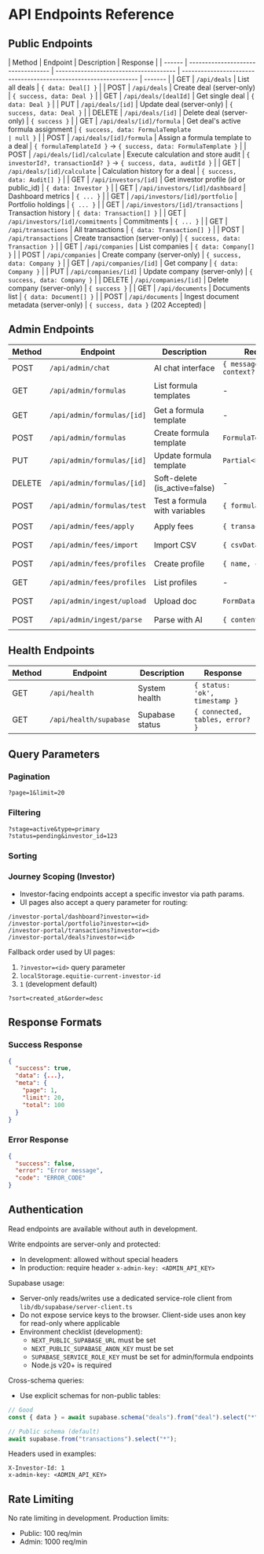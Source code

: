 # API Endpoints Reference

## Public Endpoints

| Method | Endpoint                           | Description                            | Response                                                         |
| ------ | ---------------------------------- | -------------------------------------- | ---------------------------------------------------------------- | ------- |
| GET    | `/api/deals`                       | List all deals                         | `{ data: Deal[] }`                                               |
| POST   | `/api/deals`                       | Create deal (server-only)              | `{ success, data: Deal }`                                        |
| GET    | `/api/deals/[dealId]`              | Get single deal                        | `{ data: Deal }`                                                 |
| PUT    | `/api/deals/[id]`                  | Update deal (server-only)              | `{ success, data: Deal }`                                        |
| DELETE | `/api/deals/[id]`                  | Delete deal (server-only)              | `{ success }`                                                    |
| GET    | `/api/deals/[id]/formula`          | Get deal's active formula assignment   | `{ success, data: FormulaTemplate                                | null }` |
| POST   | `/api/deals/[id]/formula`          | Assign a formula template to a deal    | `{ formulaTemplateId }` → `{ success, data: FormulaTemplate }`   |
| POST   | `/api/deals/[id]/calculate`        | Execute calculation and store audit    | `{ investorId?, transactionId? }` → `{ success, data, auditId }` |
| GET    | `/api/deals/[id]/calculate`        | Calculation history for a deal         | `{ success, data: Audit[] }`                                     |
| GET    | `/api/investors/[id]`              | Get investor profile (id or public_id) | `{ data: Investor }`                                             |
| GET    | `/api/investors/[id]/dashboard`    | Dashboard metrics                      | `{ ... }`                                                        |
| GET    | `/api/investors/[id]/portfolio`    | Portfolio holdings                     | `{ ... }`                                                        |
| GET    | `/api/investors/[id]/transactions` | Transaction history                    | `{ data: Transaction[] }`                                        |
| GET    | `/api/investors/[id]/commitments`  | Commitments                            | `{ ... }`                                                        |
| GET    | `/api/transactions`                | All transactions                       | `{ data: Transaction[] }`                                        |
| POST   | `/api/transactions`                | Create transaction (server-only)       | `{ success, data: Transaction }`                                 |
| GET    | `/api/companies`                   | List companies                         | `{ data: Company[] }`                                            |
| POST   | `/api/companies`                   | Create company (server-only)           | `{ success, data: Company }`                                     |
| GET    | `/api/companies/[id]`              | Get company                            | `{ data: Company }`                                              |
| PUT    | `/api/companies/[id]`              | Update company (server-only)           | `{ success, data: Company }`                                     |
| DELETE | `/api/companies/[id]`              | Delete company (server-only)           | `{ success }`                                                    |
| GET    | `/api/documents`                   | Documents list                         | `{ data: Document[] }`                                           |
| POST   | `/api/documents`                   | Ingest document metadata (server-only) | `{ success, data }` (202 Accepted)                               |

## Admin Endpoints

| Method | Endpoint                   | Description                   | Request Body                   | Response                               |
| ------ | -------------------------- | ----------------------------- | ------------------------------ | -------------------------------------- |
| POST   | `/api/admin/chat`          | AI chat interface             | `{ message, file?, context? }` | `{ response, data?, actions? }`        |
| GET    | `/api/admin/formulas`      | List formula templates        | -                              | `{ success, data: FormulaTemplate[] }` |
| GET    | `/api/admin/formulas/[id]` | Get a formula template        | -                              | `{ success, data: FormulaTemplate }`   |
| POST   | `/api/admin/formulas`      | Create formula template       | `FormulaTemplate`              | `{ success, data }`                    |
| PUT    | `/api/admin/formulas/[id]` | Update formula template       | `Partial<FormulaTemplate>`     | `{ success, data }`                    |
| DELETE | `/api/admin/formulas/[id]` | Soft-delete (is_active=false) | -                              | `{ success }`                          |
| POST   | `/api/admin/formulas/test` | Test a formula with variables | `{ formula, variables }`       | `{ success, result? }`                 |
| POST   | `/api/admin/fees/apply`    | Apply fees                    | `{ transactionId, fees }`      | `{ success, appliedFees }`             |
| POST   | `/api/admin/fees/import`   | Import CSV                    | `{ csvData, dealId }`          | `{ success, preview }`                 |
| POST   | `/api/admin/fees/profiles` | Create profile                | `{ name, config, dealId }`     | `{ success, profileId }`               |
| GET    | `/api/admin/fees/profiles` | List profiles                 | -                              | `{ data: Profile[] }`                  |
| POST   | `/api/admin/ingest/upload` | Upload doc                    | `FormData: { file }`           | `{ success, extracted }`               |
| POST   | `/api/admin/ingest/parse`  | Parse with AI                 | `{ content, type }`            | `{ mapping, suggestions }`             |

## Health Endpoints

| Method | Endpoint               | Description     | Response                        |
| ------ | ---------------------- | --------------- | ------------------------------- |
| GET    | `/api/health`          | System health   | `{ status: 'ok', timestamp }`   |
| GET    | `/api/health/supabase` | Supabase status | `{ connected, tables, error? }` |

## Query Parameters

### Pagination

```text
?page=1&limit=20
```

### Filtering

```text
?stage=active&type=primary
?status=pending&investor_id=123
```

### Sorting

### Journey Scoping (Investor)

- Investor-facing endpoints accept a specific investor via path params.
- UI pages also accept a query parameter for routing:

```text
/investor-portal/dashboard?investor=<id>
/investor-portal/portfolio?investor=<id>
/investor-portal/transactions?investor=<id>
/investor-portal/deals?investor=<id>
```

Fallback order used by UI pages:

1. `?investor=<id>` query parameter
2. `localStorage.equitie-current-investor-id`
3. `1` (development default)

```text
?sort=created_at&order=desc
```

## Response Formats

### Success Response

```json
{
  "success": true,
  "data": {...},
  "meta": {
    "page": 1,
    "limit": 20,
    "total": 100
  }
}
```

### Error Response

```json
{
  "success": false,
  "error": "Error message",
  "code": "ERROR_CODE"
}
```

## Authentication

Read endpoints are available without auth in development.

Write endpoints are server-only and protected:

- In development: allowed without special headers
- In production: require header `x-admin-key: <ADMIN_API_KEY>`

Supabase usage:

- Server-only reads/writes use a dedicated service-role client from `lib/db/supabase/server-client.ts`
- Do not expose service keys to the browser. Client-side uses anon key for read-only where applicable
- Environment checklist (development):
  - `NEXT_PUBLIC_SUPABASE_URL` must be set
  - `NEXT_PUBLIC_SUPABASE_ANON_KEY` must be set
  - `SUPABASE_SERVICE_ROLE_KEY` must be set for admin/formula endpoints
  - Node.js v20+ is required

Cross-schema queries:

- Use explicit schemas for non-public tables:

```ts
// Good
const { data } = await supabase.schema("deals").from("deal").select("*");

// Public schema (default)
await supabase.from("transactions").select("*");
```

Headers used in examples:

```text
X-Investor-Id: 1
x-admin-key: <ADMIN_API_KEY>
```

## Rate Limiting

No rate limiting in development. Production limits:

- Public: 100 req/min
- Admin: 1000 req/min
